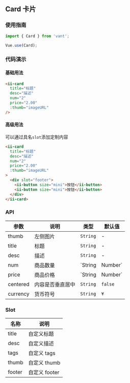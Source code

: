 ## Card 卡片

### 使用指南
``` javascript
import { Card } from 'vant';

Vue.use(Card);
```

### 代码演示

#### 基础用法

```html
<ii-card
  title="标题"
  desc="描述"
  num="2"
  price="2.00"
  :thumb="imageURL"
/>
```

#### 高级用法
可以通过具名`slot`添加定制内容

```html
<ii-card
  title="标题"
  desc="描述"  
  num="2"
  price="2.00"
  :thumb="imageURL"
>
  <div slot="footer">
    <ii-button size="mini">按钮</ii-button>
    <ii-button size="mini">按钮</ii-button>
  </div>
</ii-card>
```

### API

| 参数 | 说明 | 类型 | 默认值 |
|-----------|-----------|-----------|-------------|
| thumb | 左侧图片 | `String` | - |
| title | 标题 | `String` | - |
| desc | 描述 | `String` | - |
| num | 商品数量 | `String | Number` | - |
| price | 商品价格 | `String | Number` | - |
| centered | 内容是否垂直居中 | `String` | `false` |
| currency | 货币符号 |  `String` | `¥` |

### Slot

| 名称 | 说明 |
|-----------|-----------|
| title | 自定义标题 |
| desc | 自定义描述 |
| tags | 自定义 tags |
| thumb | 自定义 thumb |
| footer | 自定义 footer |
